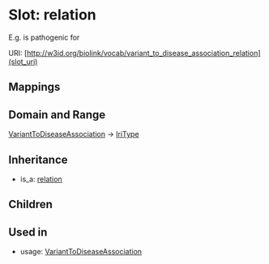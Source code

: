 # Slot: relation


E.g. is pathogenic for

URI: [http://w3id.org/biolink/vocab/variant_to_disease_association_relation](slot_uri)
## Mappings

## Domain and Range

[VariantToDiseaseAssociation](VariantToDiseaseAssociation.md) -> [IriType](IriType.md)
## Inheritance

 *  is_a: [relation](relation.md)
## Children

## Used in

 *  usage: [VariantToDiseaseAssociation](VariantToDiseaseAssociation.md)
